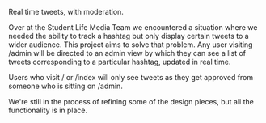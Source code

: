 Real time tweets, with moderation.

Over at the Student Life Media Team we encountered a situation where we needed the ability to track a hashtag but only display certain tweets to a wider audience.  This project aims to solve that problem.  Any user visiting /admin will be directed to an admin view by which they can see a list of tweets corresponding to a particular hashtag, updated in real time.

Users who visit / or /index will only see tweets as they get approved from someone who is sitting on /admin.

We're still in the process of refining some of the design pieces, but all the functionality is in place.